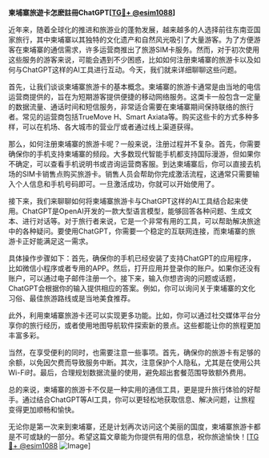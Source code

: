 **柬埔寨旅遊卡怎麽註冊ChatGPT[[TG💪+ @esim1088](https://t.me/s/esim1088)]**

近年来，随着全球化的推进和旅游业的蓬勃发展，越来越多的人选择前往东南亚国家旅行，其中柬埔寨以其独特的文化遗产和自然风光吸引了大量游客。为了方便游客在柬埔寨的通信需求，许多运营商推出了旅游SIM卡服务。然而，对于初次使用这些服务的游客来说，可能会遇到不少困惑，比如如何注册柬埔寨的旅游卡以及如何与ChatGPT这样的AI工具进行互动。今天，我们就来详细聊聊这些问题。

首先，让我们谈谈柬埔寨旅游卡的基本概念。柬埔寨的旅游卡通常是由当地的电信运营商提供的，旨在为短期游客提供便捷的移动网络服务。这类卡一般包含一定量的数据流量、通话时间和短信服务，非常适合需要在柬埔寨期间保持联络的旅行者。常见的运营商包括TrueMove H、Smart Axiata等。购买这些卡的方式多种多样，可以在机场、各大城市的营业厅或者通过线上渠道获得。

那么，如何注册柬埔寨的旅游卡呢？一般来说，注册过程并不复杂。首先，你需要确保你的手机支持柬埔寨的频段。大多数现代智能手机都支持国际漫游，但如果你不确定，可以查看手机说明书或咨询运营商客服。到达柬埔寨后，你可以直接去机场的SIM卡销售点购买旅游卡。销售人员会帮助你完成激活流程，这通常只需要输入个人信息和手机号码即可。一旦激活成功，你就可以开始使用了。

接下来，我们来聊聊如何将柬埔寨旅游卡与ChatGPT这样的AI工具结合起来使用。ChatGPT是OpenAI开发的一款大型语言模型，能够回答各种问题、生成文本、进行对话等。对于旅行者来说，它是一个非常有用的工具，可以帮助解决旅途中的各种疑问。要使用ChatGPT，你需要一个稳定的互联网连接，而柬埔寨的旅游卡正好能满足这一需求。

具体操作步骤如下：首先，确保你的手机已经安装了支持ChatGPT的应用程序，比如微信小程序或者专用的APP。然后，打开应用并登录你的账户。如果你还没有账户，可以通过电子邮件注册一个。接下来，输入你想咨询的问题或话题，ChatGPT会根据你的输入提供相应的答案。例如，你可以询问关于柬埔寨的文化习俗、最佳旅游路线或是当地美食推荐。

此外，利用柬埔寨旅游卡还可以实现更多功能。比如，你可以通过社交媒体平台分享你的旅行经历，或者使用地图导航软件探索新的景点。这些都能让你的旅程更加丰富多彩。

当然，在享受便利的同时，也需要注意一些事项。首先，确保你的旅游卡有足够的余额，以免因欠费而导致服务中断。其次，注意保护个人隐私，尤其是在使用公共Wi-Fi时。最后，合理规划数据流量的使用，避免超出套餐范围导致额外费用。

总的来说，柬埔寨的旅游卡不仅是一种实用的通信工具，更是提升旅行体验的好帮手。通过结合ChatGPT等AI工具，你可以更轻松地获取信息、解决问题，让旅程变得更加顺畅和愉快。

无论你是第一次来到柬埔寨，还是计划再次访问这个美丽的国度，柬埔寨旅游卡都是不可或缺的一部分。希望这篇文章能为你提供有用的信息，祝你旅途愉快！[[TG💪+ @esim1088](https://t.me/s/esim1088) ![Image](https://i.postimg.cc/4NQfJmqS/Snipaste-2025-05-13-00-14-12.png)]